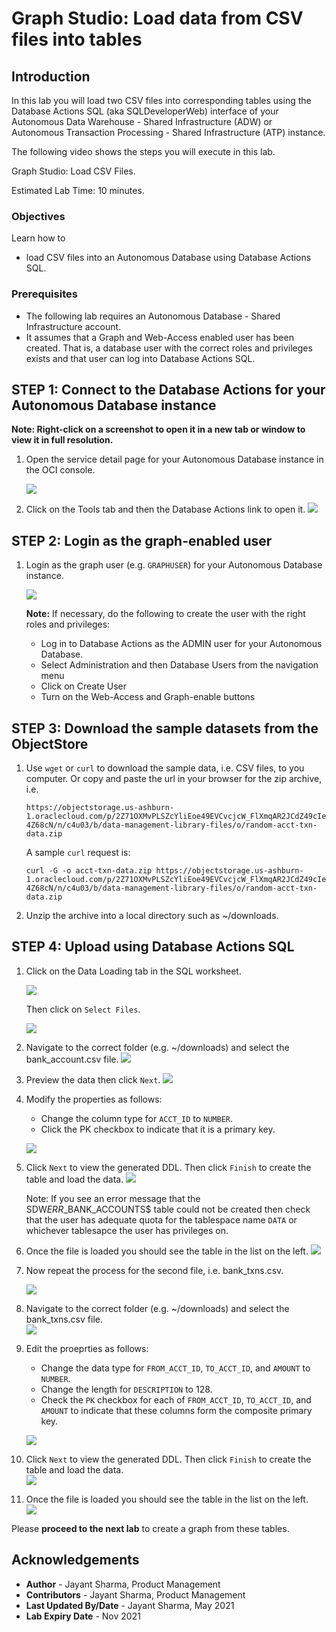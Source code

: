 # Graph Studio: Load data from CSV files into tables

## Introduction

In this lab you will load two CSV files into corresponding tables using the Database Actions SQL (aka SQLDeveloperWeb) interface of your 
Autonomous Data Warehouse - Shared Infrastructure (ADW) or Autonomous Transaction Processing - Shared Infrastructure (ATP) instance.

The following video shows the steps you will execute in this lab.

[](youtube:F_3xe18kWoo) Graph Studio: Load CSV Files.


Estimated Lab Time: 10 minutes. 

### Objectives

Learn how to
- load CSV files into an Autonomous Database using Database Actions SQL.


### Prerequisites

- The following lab requires an Autonomous Database - Shared Infrastructure account. 
- It assumes that a Graph and Web-Access enabled user has been created. That is, a database user with the correct roles and privileges exists and that user can log into Database Actions SQL.


## **STEP 1**: Connect to the Database Actions for your Autonomous Database instance

**Note: Right-click on a screenshot to open it in a new tab or window to view it in full resolution.**

1. Open the service detail page for your Autonomous Database instance in the OCI console.  

   ![](images/../../query-graph/images/adb-details-page.png " ")  

2. Click on the Tools tab and then the Database Actions link to open it.
   ![](images/../../query-graph/images/adb-tools-tab-db-actions.png " ")

## **STEP 2**: Login as the graph-enabled user

1. Login as the graph user (e.g. `GRAPHUSER`) for your Autonomous Database instance. 
   
    ![](./images/02-SDW-login.png " ")  

    **Note:** If necessary, do the following to create the user with the right roles and privileges:
    - Log in to Database Actions as the ADMIN user for your Autonomous Database.
    - Select Administration and then Database Users from the navigation menu
    - Click on Create User
    - Turn on the Web-Access and Graph-enable buttons

## **STEP 3**: Download the sample datasets from the ObjectStore

1. Use `wget` or `curl` to download the sample data, i.e. CSV files, to you computer. Or copy and paste the url in your browser for the zip archive, i.e.  

    ```
    https://objectstorage.us-ashburn-1.oraclecloud.com/p/2Z71OXMvPLSZcYliEoe49EVCvcjcW_FlXmqAR2JCdZ49cIecbP1e3gtMB-4Z68cN/n/c4u03/b/data-management-library-files/o/random-acct-txn-data.zip
    ```

    A sample `curl` request is:
    ```
    curl -G -o acct-txn-data.zip https://objectstorage.us-ashburn-1.oraclecloud.com/p/2Z71OXMvPLSZcYliEoe49EVCvcjcW_FlXmqAR2JCdZ49cIecbP1e3gtMB-4Z68cN/n/c4u03/b/data-management-library-files/o/random-acct-txn-data.zip
    ```

2. Unzip the archive into a local directory such as ~/downloads.

## **STEP 4**: Upload using Database Actions SQL

1. Click on the Data Loading tab in the SQL worksheet. 
   
   ![](images/data-loading-sql-worksheet.png " ")
   
   Then click on `Select Files`.

   ![](./images/03-upload-first-file.png)

2. Navigate to the correct folder (e.g. ~/downloads) and select the bank_account.csv file.
![](./images/04-choose-accts-file.png)

3. Preview the data then click `Next`.
![](./images/05-preview-accts-file.png)

4. Modify the properties as follows:
    - Change the column type for `ACCT_ID` to `NUMBER`.
    - Click the PK checkbox to indicate that it is a primary key.

   ![](./images/06-accts-edit-properties.png)

5. Click `Next` to view the generated DDL. Then click `Finish` to create the table and load the data. 
   ![](./images/07-accts-view-ddl.png)
   
   Note: If you see an error message that the SDW$ERR$_BANK_ACCOUNTS$ table could not be created then check that the user has adequate quota for the tablespace name `DATA` or whichever tablesapce the user has privileges on.

6. Once the file is loaded you should see the table in the list on the left.
   ![](./images/08-accts-loaded.png)

7. Now repeat the process for the second file, i.e. bank_txns.csv. 
   
   ![](./images/09-upload-second-file.png)

8. Navigate to the correct folder (e.g. ~/downloads) and select the bank_txns.csv file.  
   ![](./images/10-choose-txns-file.png)

9. Edit the proeprties as follows:
    - Change the data type for `FROM_ACCT_ID`, `TO_ACCT_ID`, and `AMOUNT` to `NUMBER`.
    - Change the length for `DESCRIPTION` to 128.
    - Check the `PK` checkbox for each of `FROM_ACCT_ID`, `TO_ACCT_ID`, and `AMOUNT` to indicate that these columns form the composite primary key.  
   
   ![](./images/11-txns-edit-properties.png)
  
10. Click `Next` to view the generated DDL. Then click `Finish` to create the table and load the data.  
   ![](./images/12-txns-ddl.png)

11. Once the file is loaded you should see the table in the list on the left.  
   ![](./images/13-txns-loaded.png)


Please **proceed to the next lab** to create a graph from these tables.

## Acknowledgements
* **Author** - Jayant Sharma, Product Management
* **Contributors** -  Jayant Sharma, Product Management
* **Last Updated By/Date** - Jayant Sharma, May 2021
* **Lab Expiry Date** - Nov 2021
  
